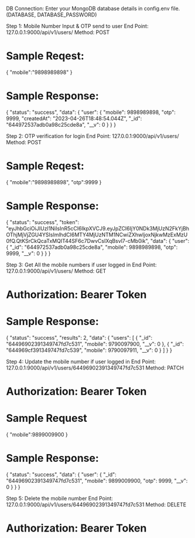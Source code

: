 DB Connection:
Enter your MongoDB database details in config.env file.
(DATABASE, DATABASE_PASSWORD)

Step 1: Mobile Number Input & OTP send to user
End Point: 127.0.0.1:9000/api/v1/users/
Method: POST

# Sample Reqest:

{
"mobile":"9898989898"
}

# Sample Response:

{
"status": "success",
"data": {
"user": {
"mobile": 9898989898,
"otp": 9999,
"createdAt": "2023-04-26T18:48:54.044Z",
"\_id": "644972537adb0a98c25cde8a",
"\_\_v": 0
}
}
}

Step 2: OTP verification for login
End Point: 127.0.0.1:9000/api/v1/users/
Method: POST

# Sample Reqest:

{
"mobile":"9898989898",
"otp":9999
}

# Sample Response:

{
"status": "success",
"token": "eyJhbGciOiJIUzI1NiIsInR5cCI6IkpXVCJ9.eyJpZCI6IjY0NDk3MjUzN2FkYjBhOThjMjVjZGU4YSIsImlhdCI6MTY4MjUzNTM1NCwiZXhwIjoxNjkwMzExMzU0fQ.QtKSrCkQcaTxMQIT44SF6c7DwvCsIXqBsvl7-cMb0ik",
"data": {
"user": {
"\_id": "644972537adb0a98c25cde8a",
"mobile": 9898989898,
"otp": 9999,
"\_\_v": 0
}
}
}

Step 3: Get All the mobile numbers if user logged in
End Point: 127.0.0.1:9000/api/v1/users/
Method: GET

# Authorization: Bearer Token

# Sample Response:

{
"status": "success",
"results": 2,
"data": {
"users": [
{
"_id": "64496902391349747fd7c531",
"mobile": 9790097900,
"__v": 0
},
{
"_id": "644969cf391349747fd7c539",
"mobile": 9790097911,
"__v": 0
}
]
}
}

Step 4: Update the mobile number if user logged in
End Point: 127.0.0.1:9000/api/v1/users/64496902391349747fd7c531
Method: PATCH

# Authorization: Bearer Token

# Sample Request

{
"mobile":9899009900
}

# Sample Response:

{
"status": "success",
"data": {
"user": {
"\_id": "64496902391349747fd7c531",
"mobile": 9899009900,
"otp": 9999,
"\_\_v": 0
}
}
}

Step 5: Delete the mobile number
End Point: 127.0.0.1:9000/api/v1/users/64496902391349747fd7c531
Method: DELETE

# Authorization: Bearer Token
